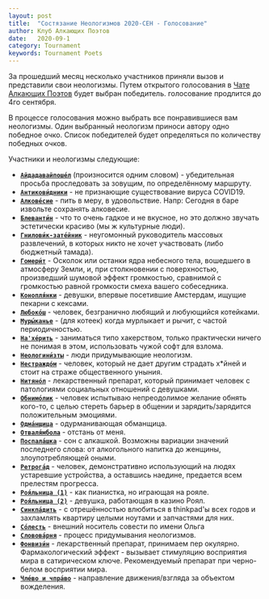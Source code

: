 ```yaml
---
layout: post
title:  "Состязание Неологизмов 2020-СЕН - Голосование"
author: Клуб Алкающих Поэтов
date:   2020-09-1
category: Tournament
keywords: Tournament Poets
---
```

За прошедший месяц несколько участников приняли вызов и представили свои неологизмы. Путем открытого голосования в [Чате Алкающих Поэтов](https://t.me/joinchat/FC6kkBnP3OfzjUT__7YNnQ) будет выбран победитель. голосование продлится до 4го сентября.

В процессе голосования можно выбрать все понравившиеся вам неологизмы. Один выбранный неологизм приноси автору одно победное очко. Список победителей будет определяться по количеству победных очков.

<!--more-->
Участники и неологизмы следующие:

* **<u><code>Айдадавайпоше́л</code></u>** (произносится одним словом) - убедительная просьба проследовать за зовущим, по определённому маршруту.
* **<u><code>Антикови́дники</code></u>** - не признающие существование вируса COVID19.
* **<u><code>Алкове́сие</code></u>** - пить в меру, в удовольствие. Напр: Сегодня в баре извольте сохранять алковесие.
* **<u><code>Блеванти́н</code></u>** - что то очень гадкое и не вкусное, но это должно звучать эстетически красиво (мы ж культурные люди).
* **<u><code>Гнилови́к-зате́йник</code></u>** - неугомонный руководитель массовых развлечений, в которых никто не хочет участвовать (либо бюджетный тамада).
* **<u><code>Гомери́т</code></u>** - Осколок или останки ядра небесного тела, вошедшего в атмосферу Земли, и, при столкновении с поверхностью, произведший шумовой эффект громкостью, сравнимой с громкостью равной громкости смеха вашего собеседника.
* **<u><code>Конопля́нки</code></u>** - девушки, впервые посетившие Амстердам, ищущие пекарни с кексами.
* **<u><code>Любоко́ш</code></u>** - человек, безгранично любящий и любующийся котейками.
* **<u><code>Муры́канье</code></u>** - (для котеек) когда мурлыкает и рычит, с частой периодичностью.
* **<u><code>На'хе́рить</code></u>** - заниматься типо хакерством, только практически ничего не понимая в этом, использовать чужой софт для взлома.
* **<u><code>Неологини́зты</code></u>** - люди придумывающие неологизм.
* **<u><code>Нестраждóм</code></u>** - человек, который не дает другим страдать х*йней и стоит на страже общественного уныния.
* **<u><code>Нитянóл</code></u>** - лекарственный препарат, который принимает человек с патологиями социальных отношений с девушками.
* **<u><code>Обнимо́лик</code></u>** - человек испытываю непреодолимое желание обнять кого-то, с целью стереть барьер в общении и зарядить/зарядится положительным эмоциями.
* **<u><code>Одма́нщица</code></u>** - одурманивающая обманщица.
* **<u><code>Отваля́мбола</code></u>** - отстань от меня.
* **<u><code>Поспала́шка</code></u>** - сон с алкашкой. Возможны вариации значений последнего слова: от алкогольного напитка до женщины, злоупотребляющей оными.
* **<u><code>Ретрога́д</code></u>** - человек, демонстративно использующий на людях устаревшие устройства, а оставшись наедине, предается всем прелестям прогресса.
* **<u><code>Роя́льница (1)</code></u>** - как пианистка, но играющая на рояле.
* **<u><code>Роя́льница (2)</code></u>** - девушка, работающая в казино Роял.
* **<u><code>Синкпа́дить</code></u>** - с отрешённостью влюбиться в thinkpad'ы всех годов и захламлять квартиру целыми ноутами и запчастями для них.
* **<u><code>Со́лесть</code></u>** - внешний носитель совести по имени Ольга
* **<u><code>Словова́рня</code></u>** - процесс придумывания неологизмов.
* **<u><code>Фонвизи́н</code></u>** - лекарственный препарат, принимаем пер окулярно. Фармакологический эффект - вызывает стимуляцию восприятия мира в сатирическом ключе. Рекомендуемый препарат при черно-белом восприятии мира.
* **<u><code>Чле́во и чпра́во</code></u>** - направление движения/взгляда за объектом вожделения.
